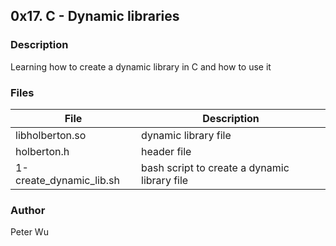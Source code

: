 ## 0x17. C - Dynamic libraries

### Description
Learning how to create a dynamic library in C and how to use it

### Files
File | Description
---|---
libholberton.so | dynamic library file
holberton.h | header file
1-create\_dynamic\_lib.sh | bash script to create a dynamic library file

### Author
Peter Wu
